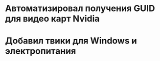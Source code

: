 # Автоматизировал получения GUID для видео карт Nvidia
# Добавил твики для Windows и электропитания
